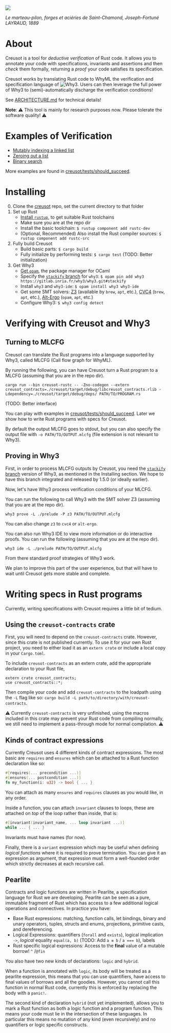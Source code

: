 ![](/static/marteau.jpg)

*Le marteau-pilon, forges et aciéries de Saint-Chamond, Joseph-Fortuné LAYRAUD, 1889*

# About

Creusot is a tool for *deductive verification* of Rust code. It allows you to annotate your code with specifications, invariants and assertions and then *check* them formally, returning a *proof* your code satisfies its specification.

Creusot works by translating Rust code to WhyML the verification and specification language of ![Why3](https://why3.lri.fr). Users can then leverage the full power of Why3 to (semi)-automatically discharge the verification conditions!

See [ARCHITECTURE.md](ARCHITECTURE.md) for technical details!

**Note**: :warning: This tool is mainly for research purposes now. Please tolerate the software quality! :warning:

# Examples of Verification

- [Mutably indexing a linked list](creusot/tests/should_succeed/list_index_mut.rs)
- [Zeroing out a list](creusot/tests/should_succeed/all_zero.rs)
- [Binary search](creusot/tests/should_succeed/binary_search.rs)

More examples are found in [creusot/tests/should_succeed](creusot/tests/should_succeed).

# Installing

0. Clone the [creusot](https://github.com/xldenis/creusot/) repo, set the current directory to that folder
1. Set up Rust
    - [Install `rustup`](https://www.rust-lang.org/tools/install), to get suitable Rust toolchains
    - Make sure you are at the repo dir
    - Install the basic toolchain: `$ rustup component add rustc-dev`
    - (Optional, Recommended) Also install the Rust compiler sources: `$ rustup component add rustc-src`
2. Fully build Creusot
    - Build basic parts: `$ cargo build`
    - Fully initialize by performing tests: `$ cargo test` (TODO: Better initialization)
3. Get Why3
    - [Get `opam`](https://opam.ocaml.org/doc/Install.html), the package manager for OCaml
    - Specify the [`stackify` branch](https://gitlab.inria.fr/why3/why3/-/tree/stackify) for `why3`: `$ opam pin add why3 https://gitlab.inria.fr/why3/why3.git#stackify`
    - Install `why3` and `why3-ide`: `$ opam install why3 why3-ide`
    - Get some SMT solvers:
      [Z3](https://github.com/Z3Prover/z3) (available by `brew`, `apt`, etc.),
      [CVC4](https://cvc4.github.io/) (`brew`, `apt`, etc.),
      [Alt-Ergo](https://alt-ergo.ocamlpro.com/) (`opam`, `apt`, etc.)
    - Configure Why3: `$ why3 config detect`

# Verifying with Creusot and Why3

## Turning to MLCFG

Creusot can translate the Rust programs into a language supported by Why3, called MLCFG (Call flow graph for WhyML).

By running the following, you can have Creusot turn a Rust program to a MLCFG (assuming that you are in the repo dir).
```
cargo run --bin creusot-rustc -- -Zno-codegen --extern creusot_contracts=./creusot/target/debug/libcreusot_contracts.rlib -Ldependency=./creusot/target/debug/deps/ PATH/TO/PROGRAM.rs
```
(TODO: Better interface)

You can play with examples in [creusot/tests/should_succeed](creusot/tests/should_succeed).
Later we show how to write Rust programs with specs for Creusot.

By default the output MLCFG goes to stdout, but you can also specify the output file with `-o PATH/TO/OUTPUT.mlcfg` (file extension is not relevant to Why3).

## Proving in Why3

First, in order to process MLCFG outputs by Creusot, you need the [`stackify` branch](https://gitlab.inria.fr/why3/why3/-/tree/stackify) version of Why3, as mentioned in the Installing section. We hope to have this branch integrated and released by 1.5.0 (or ideally earlier).

Now, let's have Why3 process verification conditions of your MLCFG.

You can run the following to call Why3 with the SMT solver Z3 (assuming that you are at the repo dir).
```
why3 prove -L ./prelude -P z3 PATH/TO/OUTPUT.mlcfg
```
You can also change `z3` to `cvc4` or `alt-ergo`.

You can also run Why3 IDE to view more information or do interactive proofs. You can run the following (assuming that you are at the repo dir).
```
why3 ide -L ./prelude PATH/TO/OUTPUT.mlcfg
```
From there standard proof strategies of Why3 work.

We plan to improve this part of the user experience, but that will have to wait until Creusot gets more stable and complete.

# Writing specs in Rust programs

Currently, writing specifications with Creusot requires a little bit of tedium.

## Using the `creusot-contracts` crate

First, you will need to depend on the `creusot-contracts` crate. However, since this crate is not published currently. To use it for your own Rust project, you need to either load it as an `extern crate` or include a local copy in your `Cargo.toml`.

To include `creusot-contracts` as an extern crate, add the appropriate declaration to your Rust file,

```
extern crate creusot_contracts;
use creusot_contracts::*;
```

Then compile your code and add `creusot-contracts` to the loadpath using the `-L` flag like so: `cargo build -L path/to/directory/with/creusot-contracts`.

:warning: Currently `creusot-contracts` is very unfinished, using the macros included in this crate may prevent your Rust code from compiling normally, we still need to implement a pass-through mode for normal compilation. :warning:

## Kinds of contract expressions

Currently Creusot uses 4 different kinds of contract expressions. The most basic are `requires` and `ensures` which can be attached to a Rust function declaration like so:

```rust
#[requires(... precondition ...)]
#[ensures(... postcondition ...)]
fn my_function(i: u32) -> bool { ... }
```

You can attach as many `ensures` and `requires` clauses as you would like, in any order.

Inside a function, you can attach `invariant` clauses to loops, these are attached on *top* of the loop rather than inside, that is:
```rust
#[invariant(invariant_name, ... loop invariant ...)]
while ... { ... }
```
Invariants must have names (for now).

Finally, there is a `variant` expression which may be useful when defining *logical functions* where it is required to prove termination. You can give it an expression as argument, that expression must form a well-founded order which strictly decreases at each recursive call.

## Pearlite

Contracts and logic functions are written in Pearlite, a specification language for Rust we are developing. Pearlite can be seen as a pure, immutable fragment of Rust which has access to a few additional logical operations and connectives. In practice you have:

- Base Rust expressions: matching, function calls, let bindings, binary and unary operators, tuples, structs and enums, projections, primitive casts, and dereferencing.
- Logical Expressions: quantifiers (`forall` and `exists`), logical implication `->`, *logical* equality `equal(a, b)` (TODO: Add `a ≡ b` / `a === b`), labels
- Rust specific logical expressions: Access to the **final** value of a mutable borrow! `^` /`@fin`

You also have two new kinds of declarations: `logic` and `hybrid`.

When a function is annotated with `logic`, its body will be treated as a pearlite expression, this means that you can use quantifiers, have access to final values of borrows and all the goodies. However, you cannot call this function in normal Rust code, currently this is enforced by replacing the body with a `panic!`.

The second kind of declaration `hybrid` (not yet implemented), allows you to mark a Rust function as both a logic function and a program function. This means your code must lie in the intersection of these languages. In particular this means no mutation of any kind (even recursively) and no quantifiers or logic specific constructs.
